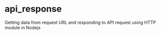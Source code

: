 # api_response
Getting data from request URL and responding to API request using HTTP module in Nodejs
